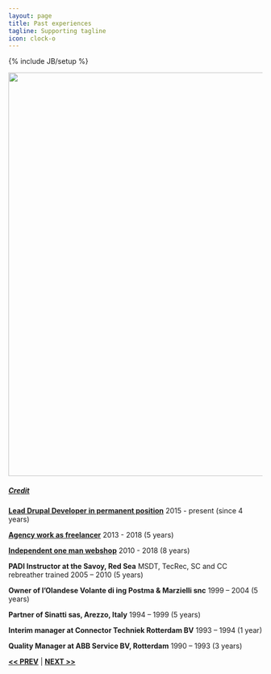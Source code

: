 ```yaml
---
layout: page
title: Past experiences
tagline: Supporting tagline
icon: clock-o
---
```

{% include JB/setup %}

<a href="https://www.flickr.com/photos/30463082@N08/3080190729" title="View photo on Flickr" target="_blank"><img src="https://live.staticflickr.com/3192/3080190729_b9a00fbaa2_b.jpg" style="width: 800px;"></a><br />
<h5><a href="https://www.flickr.com/people/30463082@N08/" title="View user on Flickr" target="_blank">Credit</a></h5> 

**[Lead Drupal Developer in permanent position](/work.html#permanent)**
2015 - present (since 4 years)

**[Agency work as freelancer](/work.html#agency)**
2013 - 2018 (5 years)

**[Independent one man webshop](/work.html#webshop)**
2010 - 2018 (8 years)

**PADI Instructor at the Savoy, Red Sea**
MSDT, TecRec, SC and CC rebreather trained
2005 – 2010 (5 years)

**Owner of l’Olandese Volante di ing Postma & Marzielli snc**
1999 – 2004 (5 years)

**Partner of Sinatti sas, Arezzo, Italy**
1994 – 1999 (5 years)

**Interim manager at Connector Techniek Rotterdam BV**
1993 – 1994 (1 year)

**Quality Manager at ABB Service BV, Rotterdam**
1990 – 1993 (3 years)

<a href="/edu.html#top" title="Education"><b><< PREV</b></a> &#124; <a href="/#top" title="Home"><b>NEXT >></b></a>
